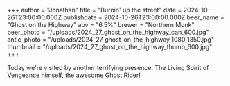 +++
author = "Jonathan"
title = "Burnin' up the street"
date = 2024-10-26T23:00:00.000Z
publishdate = 2024-10-26T23:00:00.000Z
beer_name = "Ghost on the Highway"
abv = "6.5%"
brewer = "Northern Monk"
beer_photo = "/uploads/2024_27_ghost_on_the_highway_can_600.jpg"
antic_photo = "/uploads/2024_27_ghost_on_the_highway_1080_1350.jpg"
thumbnail = "/uploads/2024_27_ghost_on_the_highway_thumb_600.jpg"
+++

Today we're visited by another terrifying presence. The Living Spirit of Vengeance himself, the awesome Ghost Rider!
